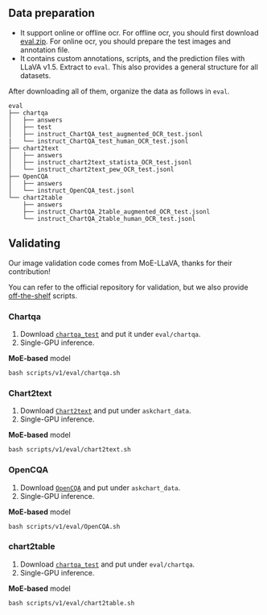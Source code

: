 ## Data preparation

- It support online or offline ocr. For offline ocr, you should first download [eval.zip](https://drive.google.com/file/d/14h1G_k0KyeizBoYo6LqOe_EQnqapifDU/view?usp=sharing). For online ocr, you should prepare the test images and annotation file.
- It contains custom annotations, scripts, and the prediction files with LLaVA v1.5. Extract to `eval`. This also provides a general structure for all datasets.

After downloading all of them, organize the data as follows in `eval`.

```Shell
eval
├── chartqa
│   ├── answers
│   ├── test
│   ├── instruct_ChartQA_test_augmented_OCR_test.jsonl
|   └── instruct_ChartQA_test_human_OCR_test.jsonl
├── chart2text
│   ├── answers
│   ├── instruct_chart2text_statista_OCR_test.jsonl
│   └── instruct_chart2text_pew_OCR_test.jsonl
├── OpenCQA
│   ├── answers
│   └── instruct_OpenCQA_test.jsonl
└── chart2table
    ├── answers
    ├── instruct_ChartQA_2table_augmented_OCR_test.jsonl
    └── instruct_ChartQA_2table_human_OCR_test.jsonl
```


## Validating
Our image validation code comes from MoE-LLaVA, thanks for their contribution! 

You can refer to the official repository for validation, but we also provide [off-the-shelf](scripts/v1/eval) scripts.


### Chartqa

1. Download [`chartqa_test`](https://github.com/vis-nlp/ChartQA) and put it under `eval/chartqa`.
2. Single-GPU inference.

**MoE-based** model
```Shell
bash scripts/v1/eval/chartqa.sh
```

### Chart2text

1. Download [`Chart2text`](https://github.com/vis-nlp/Chart-to-text) and put under `askchart_data`.
2. Single-GPU inference.

**MoE-based** model
```Shell
bash scripts/v1/eval/chart2text.sh
```

### OpenCQA

1. Download [`OpenCQA`](https://github.com/vis-nlp/OpenCQA) and put under `askchart_data`.
2. Single-GPU inference.

**MoE-based** model
```Shell
bash scripts/v1/eval/OpenCQA.sh
```

### chart2table

1. Download [`chartqa_test`](https://github.com/vis-nlp/ChartQA) and put under `eval/chartqa`.
2. Single-GPU inference.

**MoE-based** model
```Shell
bash scripts/v1/eval/chart2table.sh
```
